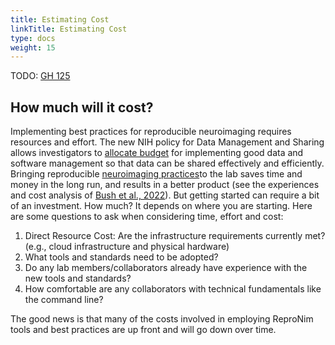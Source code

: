 ```yaml
---
title: Estimating Cost
linkTitle: Estimating Cost
type: docs
weight: 15
---
```


TODO: [GH 125](https://github.com/ReproNim/repronim.org/issues/125)

## How much will it cost?

Implementing best practices for reproducible neuroimaging requires resources and effort.  The new NIH policy for Data Management and Sharing allows investigators to [allocate budget](https://sharing.nih.gov/data-management-and-sharing-policy/planning-and-budgeting-for-data-management-and-sharing/budgeting-for-data-management-sharing#after) for implementing good data and software management so that data can be shared effectively and efficiently. Bringing reproducible [neuroimaging practices](/resources/tutorials/)to the lab saves time and money in the long run, and results in a better product (see the experiences and cost analysis of [Bush et al., 2022](https://www.frontiersin.org/journals/big-data/articles/10.3389/fdata.2022.988084/full)).  But getting started can require a bit of an investment.  How much?  It depends on where you are starting.  Here are some questions to ask when considering time, effort and cost:

1. Direct Resource Cost: Are the infrastructure requirements currently met? (e.g., cloud infrastructure and physical hardware)
2. What tools and standards need to be adopted?
3. Do any lab members/collaborators already have experience with the new tools and standards?
4. How comfortable are any collaborators with technical fundamentals like the command line?

The good news is that many of the costs involved in employing ReproNim tools and best practices are up front and will go down over time.  
